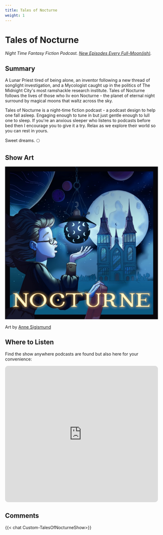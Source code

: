 ```yaml
---
title: Tales of Nocturne
weight: 1
---
```

# Tales of Nocturne

_Night Time Fantasy Fiction Podcast. [New Episodes Every Full-Moon(ish)](https://www.rmg.co.uk/stories/topics/full-moon-calendar)._   
## Summary
A Lunar Priest tired of being alone, an inventor following a new thread of songlight investigation, and a Mycologist caught up in the politics of The Midnight City's most ramshackle research institute. Tales of Nocturne follows the lives of those who liv eon Nocturne - the planet of eternal night surround by magical moons that waltz across the sky. 

Tales of Nocturne is a night-time fiction podcast - a podcast design to help one fall asleep. Engaging enough to tune in but just gentle enough to lull one to sleep. If you're an anxious sleeper who listens to podcasts before bed then I encourage you to give it a try. Relax as we explore their world so you can rest in yours. 

Sweet dreams. 🌕

## Show Art
![Podcast Art](NocturneLogoLarge.jpeg)

Art by [Anne Sigismund](https://www.annesigismund.com)

## Where to Listen
Find the show anywhere podcasts are found but also here for your convenience:

<p align="center">
<iframe id="embedPlayer" src="https://embed.podcasts.apple.com/us/podcast/tales-of-nocturne/id1646255875?itsct=podcast_box_player&amp;itscg=30200&amp;ls=1&amp;theme=auto" height="450px" frameborder="0" sandbox="allow-forms allow-popups allow-same-origin allow-scripts allow-top-navigation-by-user-activation" allow="autoplay *; encrypted-media *; clipboard-write" style="width: 100%; max-width: 660px; overflow: hidden; border-radius: 10px; transform: translateZ(0px); animation: 2s ease 0s 6 normal none running loading-indicator; background-color: rgb(228, 228, 228);"></iframe>
</p>

## Comments
{{< chat Custom-TalesOfNocturneShow>}}